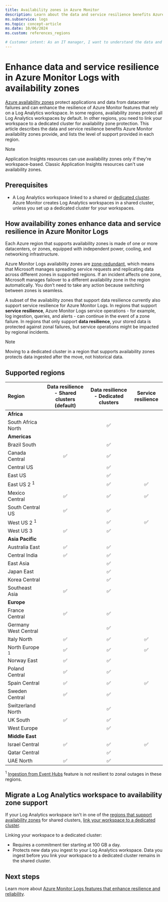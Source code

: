 ```yaml
---
title: Availability zones in Azure Monitor
description: Learn about the data and service resilience benefits Azure Monitor availability zones provide to protect against datacenter failure. 
ms.subservice: logs
ms.topic: concept-article
ms.date: 10/06/2024
ms.custom: references_regions

# Customer intent: As an IT manager, I want to understand the data and service resilience benefits Azure Monitor availability zones provide to ensure my data and services are sufficiently protected in the event of datacenter failure.
---
```

# Enhance data and service resilience in Azure Monitor Logs with availability zones

[Azure availability zones](/azure/reliability/availability-zones-overview) protect applications and data from datacenter failures and can enhance the resilience of Azure Monitor features that rely on a Log Analytics workspace. In some regions, availability zones protect all Log Analytics workspaces by default. In other regions, you need to link your workspace to a dedicated cluster for availability zone protection. This article describes the data and service resilience benefits Azure Monitor availability zones provide, and lists the level of support provided in each region.

> [!NOTE]
> Application Insights resources can use availability zones only if they're workspace-based. Classic Application Insights resources can't use availability zones.

## Prerequisites

- A Log Analytics workspace linked to a shared or [dedicated cluster](logs-dedicated-clusters.md). Azure Monitor creates Log Analytics workspaces in a shared cluster, unless you set up a dedicated cluster for your workspaces.

## How availability zones enhance data and service resilience in Azure Monitor Logs

Each Azure region that supports availability zones is made of one or more datacenters, or zones, equipped with independent power, cooling, and networking infrastructure. 

Azure Monitor Logs availability zones are [zone-redundant](/azure/reliability/availability-zones-overview#zonal-and-zone-redundant-services), which means that Microsoft manages spreading service requests and replicating data across different zones in supported regions. If an incident affects one zone, Microsoft manages failover to a different availability zone in the region automatically. You don't need to take any action because switching between zones is seamless. 

A subset of the availability zones that support data resilience currently also support service resilience for Azure Monitor Logs. In regions that support **service resilience**, Azure Monitor Logs service operations - for example, log ingestion, queries, and alerts - can continue in the event of a zone failure. In regions that only support **data resilience**, your stored data is protected against zonal failures, but service operations might be impacted by regional incidents.

> [!NOTE]
> Moving to a dedicated cluster in a region that supports availability zones protects data ingested after the move, not historical data.
    
## Supported regions

| Region | Data resilience - Shared clusters (default) | Data resilience - Dedicated clusters | Service resilience |
|:---|:---:|:---:|:---:|
| **Africa** | | | |
| South Africa North | | :white_check_mark: | |
| **Americas** | | | |
| Brazil South | | :white_check_mark: | |
| Canada Central | :white_check_mark: | :white_check_mark: | |
| Central US | | :white_check_mark: | |
| East US | | :white_check_mark: | |
| East US 2 <sup>1</sup> | | :white_check_mark: | :white_check_mark: |
| Mexico Central	| :white_check_mark: | :white_check_mark: | :white_check_mark: |
| South Central US	| :white_check_mark: | :white_check_mark: | |
| West US 2 <sup>1</sup> | | :white_check_mark: | :white_check_mark: |
| West US 3	| :white_check_mark: | :white_check_mark: | |
| **Asia Pacific**	| |	| |
| Australia East | :white_check_mark: | :white_check_mark: | |
| Central India	| :white_check_mark: | :white_check_mark: | |
| East Asia	| | :white_check_mark: | |
| Japan East	| | :white_check_mark: | |
| Korea Central	| | :white_check_mark: | |
| Southeast Asia	| :white_check_mark: | :white_check_mark: | |
| **Europe** | |	| |
| France Central	| :white_check_mark: | :white_check_mark: | |
| Germany West Central	| | :white_check_mark: | |
| Italy North	| :white_check_mark: | :white_check_mark: | :white_check_mark: |
| North Europe <sup>1</sup> | :white_check_mark: | :white_check_mark: | :white_check_mark: |
| Norway East	| :white_check_mark: | :white_check_mark: | |
| Poland Central	| :white_check_mark: | :white_check_mark: | |
| Spain Central	| :white_check_mark: | :white_check_mark: | :white_check_mark: |
| Sweden Central	| :white_check_mark: | :white_check_mark: | |
| Switzerland North	| | :white_check_mark: | |
| UK South	| :white_check_mark: | :white_check_mark: | |
| West Europe	| | :white_check_mark: | |
| **Middle East** | | | |
| Israel Central | :white_check_mark: | :white_check_mark: | :white_check_mark: |
| Qatar Central	| | :white_check_mark: | |
| UAE North	| :white_check_mark: | :white_check_mark: | |

<sup>1</sup> [Ingestion from Event Hubs](./ingest-logs-event-hub.md) feature is not resilient to zonal outages in these regions.


## Migrate a Log Analytics workspace to availability zone support

If your Log Analytics workspace isn't in one of the [regions that support availability zones](#supported-regions) for shared clusters, [link your workspace to a dedicated cluster](logs-dedicated-clusters.md). 

Linking your workspace to a dedicated cluster:

- Requires a commitment tier starting at 100 GB a day.
- Protects new data you ingest to your Log Analytics workspace. Data you ingest before you link your workspace to a dedicated cluster remains in the shared cluster.

## Next steps

Learn more about [Azure Monitor Logs features that enhance resilience and reliability](../best-practices-logs.md#reliability).
